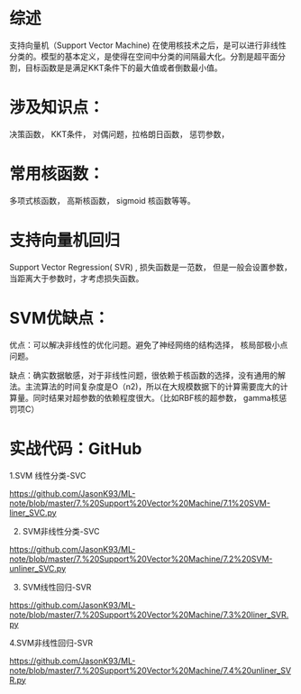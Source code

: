 
  #  综述

支持向量机（Support Vector Machine) 在使用核技术之后，是可以进行非线性分类的。模型的基本定义，是使得在空间中分类的间隔最大化。分割是超平面分割，目标函数是是满足KKT条件下的最大值或者倒数最小值。

   # 涉及知识点：

决策函数， KKT条件， 对偶问题，拉格朗日函数， 惩罚参数，

   # 常用核函数：

多项式核函数， 高斯核函数， sigmoid 核函数等等。

   # 支持向量机回归

Support Vector Regression( SVR) , 损失函数是一范数， 但是一般会设置参数，当距离大于参数时，才考虑损失函数。

   # SVM优缺点：

优点：可以解决非线性的优化问题。避免了神经网络的结构选择， 核局部极小点问题。

缺点：确实数据敏感，对于非线性问题，很依赖于核函数的选择，没有通用的解法。主流算法的时间复杂度是O（n2)，所以在大规模数据下的计算需要庞大的计算量。同时结果对超参数的依赖程度很大。（比如RBF核的超参数， gamma核惩罚项C）

# 实战代码：GitHub

1.SVM 线性分类-SVC

https://github.com/JasonK93/ML-note/blob/master/7.%20Support%20Vector%20Machine/7.1%20SVM-liner_SVC.py

2. SVM非线性分类-SVC

https://github.com/JasonK93/ML-note/blob/master/7.%20Support%20Vector%20Machine/7.2%20SVM-unliner_SVC.py

3. SVM线性回归-SVR

https://github.com/JasonK93/ML-note/blob/master/7.%20Support%20Vector%20Machine/7.3%20liner_SVR.py

4.SVM非线性回归-SVR

https://github.com/JasonK93/ML-note/blob/master/7.%20Support%20Vector%20Machine/7.4%20unliner_SVR.py

